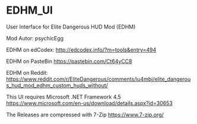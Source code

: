 # EDHM_UI
User Interface for Elite Dangerous HUD Mod (EDHM)

Mod Autor:        psychicEgg

EDHM on edCodex:  http://edcodex.info/?m=tools&entry=494

EDHM on PasteBin  https://pastebin.com/Ct64yCC8

EDHM on Reddit:   https://www.reddit.com/r/EliteDangerous/comments/iu4mbj/elite_dangerous_hud_mod_edhm_custom_huds_without/

This UI requires Microsoft .NET Framework 4.5 https://www.microsoft.com/en-us/download/details.aspx?id=30653

The Releases are compressed with 7-Zip https://www.7-zip.org/



